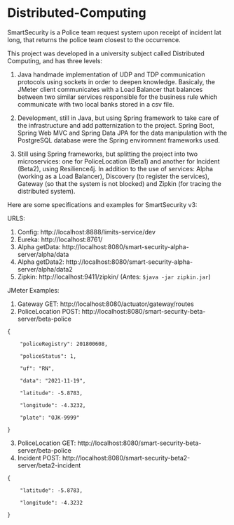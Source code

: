# Distributed-Computing

SmartSecurity is a Police team request system upon receipt of incident lat long, that returns the police team closest to the occurrence. 

This project was developed in a university subject called Distributed Computing, and has three levels:

1. Java handmade implementation of UDP and TDP communication protocols using sockets in order to deepen knowledge. Basicaly, the JMeter client communicates with a Load Balancer that balances between two similar services responsible for the business rule which communicate with two local banks stored in a csv file.

2. Development, still in Java, but using Spring framework to take care of the infrastructure and add patternization to the project. Spring Boot, Spring Web MVC and Spring Data JPA for the data manipulation with the PostgreSQL database were the Spring enviromnent frameworks used.

3. Still using Spring frameworks, but splitting the project into two microservices: one for PoliceLocation (Beta1) and another for Incident (Beta2), using Resilience4j. In addition to the use of services: Alpha (working as a Load Balancer), Discovery (to register the services), Gateway (so that the system is not blocked) and Zipkin (for tracing the distributed system).
 
 Here are some specifications and examples for SmartSecurity v3:
 
 URLS:
1. Config: http://localhost:8888/limits-service/dev
2. Eureka: http://localhost:8761/
3. Alpha getData: http://localhost:8080/smart-security-alpha-server/alpha/data
4. Alpha getData2: http://localhost:8080/smart-security-alpha-server/alpha/data2
5. Zipkin: http://localhost:9411/zipkin/ (Antes: ```$java -jar zipkin.jar```)

JMeter Examples:
1. Gateway GET: http://localhost:8080/actuator/gateway/routes
2. PoliceLocation POST: http://localhost:8080/smart-security-beta-server/beta-police
```
{

	"policeRegistry": 201800608,
  
	"policeStatus": 1,
  
	"uf": "RN",
  
	"data": "2021-11-19",
  
	"latitude": -5.8783,
  
	"longitude": -4.3232,
  
	"plate": "OJK-9999"
  
}
```
3. PoliceLocation GET: http://localhost:8080/smart-security-beta-server/beta-police
4. Incident POST: http://localhost:8080/smart-security-beta2-server/beta2-incident
```
{

	"latitude": -5.8783,
  
	"longitude": -4.3232
  
}
```
